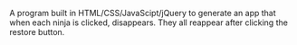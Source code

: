 A program built in HTML/CSS/JavaScipt/jQuery to generate an app that when each ninja is clicked, disappears. They all reappear after clicking the restore button.